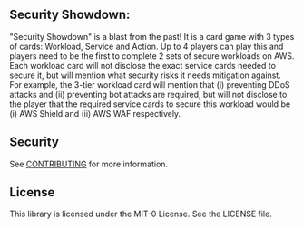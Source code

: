## Security Showdown: 

"Security Showdown" is a blast from the past! It is a card game with 3 types of cards: Workload, Service and Action. Up to 4 players can play this and players need to be the first to complete 2 sets of secure workloads on AWS. Each workload card will not disclose the exact service cards needed to secure it, but will mention what security risks it needs mitigation against. For example, the 3-tier workload card will mention that (i) preventing DDoS attacks and (ii) preventing bot attacks are required, but will not disclose to the player that the required service cards to secure this workload would be (i) AWS Shield and (ii) AWS WAF respectively.

## Security

See [CONTRIBUTING](CONTRIBUTING.md#security-issue-notifications) for more information.

## License

This library is licensed under the MIT-0 License. See the LICENSE file.

